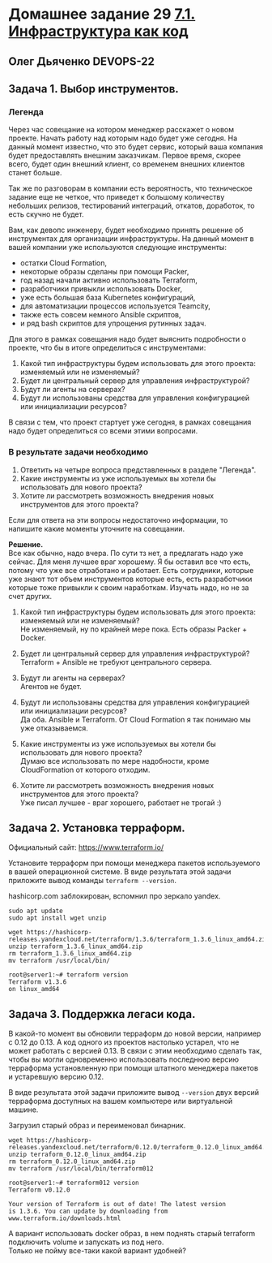 # Домашнее задание 29 [7.1. Инфраструктура как код](https://github.com/netology-code/virt-homeworks/tree/virt-11/07-terraform-01-intro)

## Олег Дьяченко DEVOPS-22


## Задача 1. Выбор инструментов. 
 
### Легенда
 
Через час совещание на котором менеджер расскажет о новом проекте. Начать работу над которым надо 
будет уже сегодня. 
На данный момент известно, что это будет сервис, который ваша компания будет предоставлять внешним заказчикам.
Первое время, скорее всего, будет один внешний клиент, со временем внешних клиентов станет больше.

Так же по разговорам в компании есть вероятность, что техническое задание еще не четкое, что приведет к большому
количеству небольших релизов, тестирований интеграций, откатов, доработок, то есть скучно не будет.  
   
Вам, как девопс инженеру, будет необходимо принять решение об инструментах для организации инфраструктуры.
На данный момент в вашей компании уже используются следующие инструменты: 
- остатки Сloud Formation, 
- некоторые образы сделаны при помощи Packer,
- год назад начали активно использовать Terraform, 
- разработчики привыкли использовать Docker, 
- уже есть большая база Kubernetes конфигураций, 
- для автоматизации процессов используется Teamcity, 
- также есть совсем немного Ansible скриптов, 
- и ряд bash скриптов для упрощения рутинных задач.  

Для этого в рамках совещания надо будет выяснить подробности о проекте, что бы в итоге определиться с инструментами:

1. Какой тип инфраструктуры будем использовать для этого проекта: изменяемый или не изменяемый?
1. Будет ли центральный сервер для управления инфраструктурой?
1. Будут ли агенты на серверах?
1. Будут ли использованы средства для управления конфигурацией или инициализации ресурсов? 
 
В связи с тем, что проект стартует уже сегодня, в рамках совещания надо будет определиться со всеми этими вопросами.

### В результате задачи необходимо

1. Ответить на четыре вопроса представленных в разделе "Легенда". 
1. Какие инструменты из уже используемых вы хотели бы использовать для нового проекта? 
1. Хотите ли рассмотреть возможность внедрения новых инструментов для этого проекта? 

Если для ответа на эти вопросы недостаточно информации, то напишите какие моменты уточните на совещании.

**Решение.**  
Все как обычно, надо вчера. По сути тз нет, а предлагать надо уже сейчас. 
Для меня лучшее враг хорошему. Я бы оставил все что есть, потому что уже все отработано и работает.
Есть сотрудники, которые уже знают тот объем инструментов которые есть, есть разработчики которые тоже привыкли к своим наработкам.
Изучать надо, но не за счет других.

1. Какой тип инфраструктуры будем использовать для этого проекта: изменяемый или не изменяемый?  
Не изменяемый, ну по крайней мере пока. Есть образы Packer + Docker.
2. Будет ли центральный сервер для управления инфраструктурой?  
Terraform + Ansible не требуют центрального сервера.
3. Будут ли агенты на серверах?  
    Агентов не будет.
4. Будут ли использованы средства для управления конфигурацией или инициализации ресурсов?  
Да оба. Ansible и Terraform. От Сloud Formation я так понимаю мы уже отказываемся.

5. Какие инструменты из уже используемых вы хотели бы использовать для нового проекта?  
Думаю все использовать по мере надобности, кроме СloudFormation от которого отходим.

6. Хотите ли рассмотреть возможность внедрения новых инструментов для этого проекта?  
Уже писал лучшее - враг хорошего, работает не трогай :)

## Задача 2. Установка терраформ. 

Официальный сайт: https://www.terraform.io/

Установите терраформ при помощи менеджера пакетов используемого в вашей операционной системе.
В виде результата этой задачи приложите вывод команды `terraform --version`.

hashicorp.com заблокирован, вспомнил про зеркало yandex.

```
sudo apt update
sudo apt install wget unzip

wget https://hashicorp-releases.yandexcloud.net/terraform/1.3.6/terraform_1.3.6_linux_amd64.zip
unzip terraform_1.3.6_linux_amd64.zip
rm terraform_1.3.6_linux_amd64.zip
mv terraform /usr/local/bin/

root@server1:~# terraform version
Terraform v1.3.6
on linux_amd64
```


## Задача 3. Поддержка легаси кода. 

В какой-то момент вы обновили терраформ до новой версии, например с 0.12 до 0.13. 
А код одного из проектов настолько устарел, что не может работать с версией 0.13. 
В связи с этим необходимо сделать так, чтобы вы могли одновременно использовать последнюю версию терраформа установленную при помощи
штатного менеджера пакетов и устаревшую версию 0.12. 

В виде результата этой задачи приложите вывод `--version` двух версий терраформа доступных на вашем компьютере 
или виртуальной машине.

Загрузил старый образ и переименовал бинарник.
```
wget https://hashicorp-releases.yandexcloud.net/terraform/0.12.0/terraform_0.12.0_linux_amd64.zip
unzip terraform_0.12.0_linux_amd64.zip
rm terraform_0.12.0_linux_amd64.zip
mv terraform /usr/local/bin/terraform012

root@server1:~# terraform012 version
Terraform v0.12.0

Your version of Terraform is out of date! The latest version
is 1.3.6. You can update by downloading from www.terraform.io/downloads.html
```

А вариант использовать docker образ, в нем поднять старый terraform подключить volume и запускать из под него.   
Только не пойму все-таки какой вариант удобней?